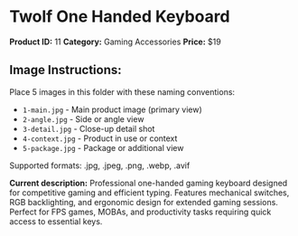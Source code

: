 # Twolf One Handed Keyboard

**Product ID:** 11
**Category:** Gaming Accessories
**Price:** $19

## Image Instructions:
Place 5 images in this folder with these naming conventions:
- `1-main.jpg` - Main product image (primary view)
- `2-angle.jpg` - Side or angle view
- `3-detail.jpg` - Close-up detail shot
- `4-context.jpg` - Product in use or context
- `5-package.jpg` - Package or additional view

Supported formats: .jpg, .jpeg, .png, .webp, .avif

**Current description:**
Professional one-handed gaming keyboard designed for competitive
          gaming and efficient typing. Features mechanical switches, RGB
          backlighting, and ergonomic design for extended gaming sessions.
          Perfect for FPS games, MOBAs, and productivity tasks requiring quick
          access to essential keys.
